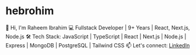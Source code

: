 # hebrohim
 👋 Hi, I'm Raheem Ibrahim  💻 Fullstack Developer | 9+ Years | React, Next.js, Node.js 🛠️ Tech Stack: JavaScript | TypeScript | React | Next.js | Node.js | Express | MongoDB | PostgreSQL | Tailwind CSS  📫 Let's connect: [LinkedIn](https://www.linkedin.com/in/raheem-ibrahim-037940136/)
